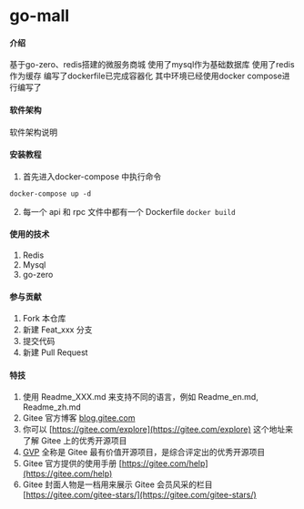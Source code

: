 # go-mall

#### 介绍
基于go-zero、redis搭建的微服务商城
使用了mysql作为基础数据库
使用了redis作为缓存
编写了dockerfile已完成容器化
其中环境已经使用docker compose进行编写了

#### 软件架构
软件架构说明


#### 安装教程

1.  首先进入docker-compose 中执行命令
```shell
docker-compose up -d
```
2.  每一个 api 和 rpc 文件中都有一个 Dockerfile
```docker build ```

#### 使用的技术

1.  Redis
2.  Mysql
3.  go-zero

#### 参与贡献

1.  Fork 本仓库
2.  新建 Feat_xxx 分支
3.  提交代码
4.  新建 Pull Request


#### 特技

1.  使用 Readme\_XXX.md 来支持不同的语言，例如 Readme\_en.md, Readme\_zh.md
2.  Gitee 官方博客 [blog.gitee.com](https://blog.gitee.com)
3.  你可以 [https://gitee.com/explore](https://gitee.com/explore) 这个地址来了解 Gitee 上的优秀开源项目
4.  [GVP](https://gitee.com/gvp) 全称是 Gitee 最有价值开源项目，是综合评定出的优秀开源项目
5.  Gitee 官方提供的使用手册 [https://gitee.com/help](https://gitee.com/help)
6.  Gitee 封面人物是一档用来展示 Gitee 会员风采的栏目 [https://gitee.com/gitee-stars/](https://gitee.com/gitee-stars/)
